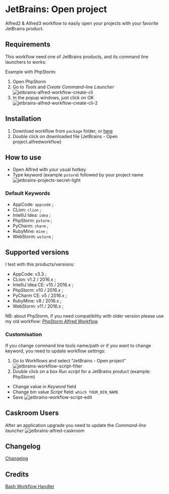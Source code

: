 JetBrains: Open project
========================

Alfred2 & Alfred3 workflow to easily open your projects with your favorite JetBrains product.

## Requirements
This workflow need one of JetBrains products, and its command line launchers to works:

Example with PhpStorm:

1. Open PhpStorm
2. Go to _Tools_ and _Create Command-line Launcher_
![jetbrains-alfred-workflow-create-cli](https://raw.githubusercontent.com/bchatard/jetbrains-alfred-workflow/master/doc/img/requirement/jetbrains-alfred-workflow-create-cli.png)
3. In the popup windows, just click on OK
![jetbrains-alfred-workflow-create-cli-2](https://raw.githubusercontent.com/bchatard/jetbrains-alfred-workflow/master/doc/img/requirement/jetbrains-alfred-workflow-create-cli-2.png)


## Installation
1. Download workflow from `package` folder, or [here](https://github.com/bchatard/jetbrains-alfred-workflow/blob/master/package/JetBrains%20-%20Open%20project.alfredworkflow?raw=true)
2. Double click on downloaded file (JetBrains - Open project.alfredworkflow)


## How to use
* Open Alfred with your usual hotkey
* Type keyword (example `pstorm`) followed by your project name
![jetbrains-projects-secret-light](https://raw.githubusercontent.com/bchatard/jetbrains-alfred-workflow/master/doc/img/jetbrains-projects-secret-light.png)

### Default Keywords
 * AppCode: `appcode` ;
 * CLion: `clion` ;
 * IntelliJ Idea: `idea` ;
 * PhpStorm: `pstorm` ;
 * PyCharm: `charm` ;
 * RubyMine: `mine` ;
 * WebStorm: `wstorm` ;



## Supported versions
I test with this products/versions:

* AppCode: v3.3 ;
* CLion: v1.2 / 2016.x ;
* IntelliJ Idea CE: v15 / 2016.x ;
* PhpStorm: v10 / 2016.x ;
* PyCharm CE: v5 / 2016.x ;
* RubyMine: v8 / 2016.x ;
* WebStorm: v11 / 2016.x ;

NB: about PhpStorm, if you need compatibility with older version please use my old workflow: [PhpStorm Alfred Workflow](https://github.com/bchatard/phpstorm-alfred-workflow)


### Customisation
If you change command line tools name/path or if you want to change keyword, you need to update workflow settings:

1. Go to Workflows and select "JetBrains - Open project"
![jetbrains-workflow-script-filter](https://raw.githubusercontent.com/bchatard/jetbrains-alfred-workflow/master/doc/img/customisation/jetbrains-workflow-script-filter.png)
2. Double click on a box _Run script_ for a JetBrains product (example: PhpStorm)
  * Change value in _Keyword_ field
  * Change bin value _Script_ field: `which YOUR_BIN_NAME`
  * Save
![jetbrains-workflow-script-edit](https://raw.githubusercontent.com/bchatard/jetbrains-alfred-workflow/master/doc/img/customisation/jetbrains-workflow-script-edit.png)


## Caskroom Users
After an application upgrade you need to update the _Command-line launcher_
![jetbrains-alfred-caskroom](https://raw.githubusercontent.com/bchatard/jetbrains-alfred-workflow/master/doc/img/caskroom/jetbrains-alfred-caskroom.png)


## Changelog
[Changelog](CHANGELOG.md)

## Credits
[Bash Workflow Handler](https://github.com/markokaestner/bash-workflow-handler)
